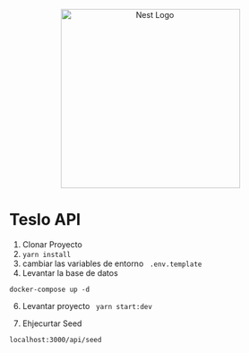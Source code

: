<p align="center">
  <a href="http://nestjs.com/" target="blank"><img src="https://nestjs.com/img/logo_text.svg" width="320" alt="Nest Logo" /></a>
</p>

# Teslo API

1. Clonar Proyecto
2. ```yarn install```
3. cambiar las variables de entorno ```
.env.template```
4. Levantar la base de datos 

```
docker-compose up -d
```

6. Levantar proyecto ``` yarn start:dev```

7. Ehjecurtar Seed

```
localhost:3000/api/seed
```
















